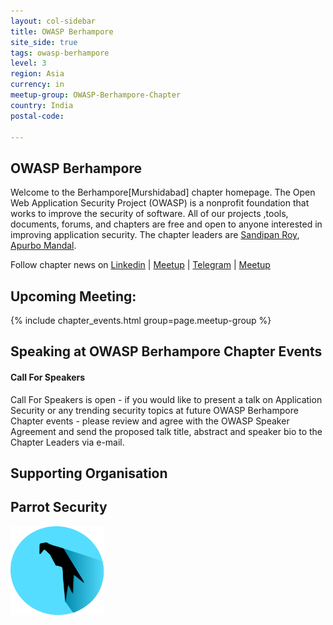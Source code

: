 ```yaml
---
layout: col-sidebar
title: OWASP Berhampore
site_side: true
tags: owasp-berhampore
level: 3
region: Asia
currency: in
meetup-group: OWASP-Berhampore-Chapter
country: India
postal-code: 

---
```




OWASP Berhampore
----------
Welcome to the Berhampore[Murshidabad] chapter homepage. The Open Web Application Security Project (OWASP) is a nonprofit foundation that works to improve the security of software. All of our projects ,tools, documents, forums, and chapters are free and open to anyone interested in improving application security. The chapter leaders are <a href="mailto:sandipan.roy@owasp.org">Sandipan Roy</a>, <a href="mailto:apurbo.mandal@owasp.org">Apurbo Mandal</a>. 


Follow chapter news on [Linkedin](https://www.linkedin.com/groups/) \| [Meetup](https://www.meetup.com/) \| [Telegram](https://t.me/OWASP_Berhampore) \| [Meetup](https://www.facebook.com/groups/3031972567082118/)

## Upcoming Meeting:

{% include chapter_events.html group=page.meetup-group %}

Speaking at OWASP Berhampore Chapter Events
-------------------------------------

#### Call For Speakers

Call For Speakers is open - if you would like to present a talk on Application Security or any trending security topics at future OWASP Berhampore Chapter events - please review and agree with the OWASP Speaker Agreement and send the proposed talk title, abstract and speaker bio to the Chapter Leaders via e-mail.

Supporting Organisation
-----------------------
## Parrot Security
<a href="https://www.parrotsec.org/">
  <img src="assets/images/506px-Parrot_Logo.png" alt="Parrot Security" width="150">
</a>

